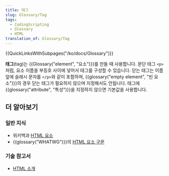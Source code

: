 ```yaml
---
title: 태그
slug: Glossary/Tag
tags:
  - CodingScripting
  - Glossary
  - HTML
translation_of: Glossary/Tag
---
```

{{QuickLinksWithSubpages("/ko/docs/Glossary")}}

**태그**(tag)는 {{Glossary("element", "요소")}}를 만들 때 사용합니다. 문단 태그 `<p>`처럼, 요소 이름을 부등호 사이에 넣어서 태그를 구성할 수 있습니다. 닫는 태그는 이름 앞에 슬래시 문자를 `</p>`와 같이 포함하며, {{glossary("empty element", "빈 요소")}}의 경우 닫는 태그가 필요하지 않으며 지정해서도 안됩니다. 태그에 {{glossary("attribute", "특성")}}을 지정하지 않으면 기본값을 사용합니다.

## 더 알아보기

### 일반 지식

- 위키백과 [HTML 요소](https://ko.wikipedia.org/wiki/HTML_%EC%9A%94%EC%86%8C)
- {{glossary("WHATWG")}}의 [HTML 요소 구문](https://html.spec.whatwg.org/multipage/syntax.html#elements-2)

### 기술 참고서

- [HTML 소개](/ko/docs/Learn/HTML/Introduction_to_HTML)
